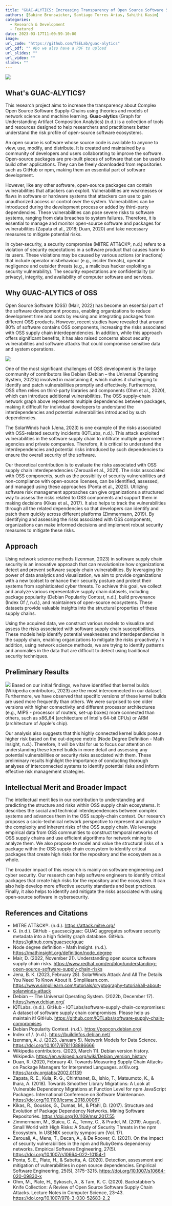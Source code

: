 ```yaml
---
title: "GUAC-ALYTICS: Increasing Transparency of Open Source Software Supply-Chains with Network Analytics and AI/ML"
authors: [Sabine Brunswicker, Santiago Torres Arias, Sahithi Kasim]
categories:
  - Research & Development
  - Featured
date: 2023-03-17T11:00:59-10:00
image:
url_code: "https://github.com/TSELab/guac-alytics"
url_pdf: "" #Do we also have a PDF to upload
url_slides: ""
url_video: "" 
slides: ""
---
```


![](./guac-1.jpeg)
## What's GUAC-ALYTICS? 
This research project aims to increase the transparency about Complex Open Source Software Supply-Chains using theories and models of network science and machine learning. **Guac-alytics** (Graph for Understanding Artifact Composition Analytics) (n.d.) is a collection of tools and resources designed to help researchers and practitioners better understand the risk profile of open-source software ecosystems.

An open source is software whose source code is available to anyone to view, use, modify, and distribute. It is created and maintained by a community of developers and users collaborating to improve the software. Open-source packages are pre-built pieces of software that can be used to build other applications. They can be freely downloaded from repositories such as GitHub or npm, making them an essential part of software development.

However, like any other software, open-source packages can contain vulnerabilities that attackers can exploit. Vulnerabilities are weaknesses or flaws in software or hardware systems that attackers can use to gain unauthorized access or control over the system. Vulnerabilities can be introduced during the development process or added by third-party dependencies. These vulnerabilities can pose severe risks to software systems, ranging from data breaches to system failures. Therefore, it is essential to manage and monitor open-source software and packages for vulnerabilities (Zapata et al., 2018; Duan, 2020) and take necessary measures to mitigate potential risks.

In cyber-security, a security compromise (MITRE ATT&CK®, n.d.) refers to a violation of security expectations in a software product that causes harm to its users. These violations may be caused by various actions (or inactions) that include operator misbehaviour (e.g., insider threats), operator negligence and outsider threats (e.g., a malicious hacker exploiting a security vulnerability). The security expectations are confidentiality (or privacy), integrity, and availability of computer software and services. 

## Why GUAC-ALYTICS of OSS
Open Source Software (OSS) (Mair, 2022) has become an essential part of the software development process, enabling organizations to reduce development time and costs by reusing and integrating packages from different OSS products. However, recent studies have revealed that around 80% of software contains OSS components, increasing the risks associated with OSS supply chain interdependencies. In addition, while this approach offers significant benefits, it has also raised concerns about security vulnerabilities and software attacks that could compromise sensitive data and system operations.

![](./network-supply-chain.png)

One of the most significant challenges of OSS development is the large community of contributors like Debian (Debian – the Universal Operating System, 2022b) involved in maintaining it, which makes it challenging to identify and patch vulnerabilities promptly and effectively. Furthermore, OSS often relies on third-party libraries and components (Ohm et al., 2020), which can introduce additional vulnerabilities. The OSS supply-chain network graph above represents multiple dependencies between packages, making it difficult for individual developers to understand the interdependencies and potential vulnerabilities introduced by such dependencies.

The SolarWinds hack (Jena, 2023) is one example of the risks associated with OSS-related security incidents (IQTLabs, n.d.). This attack exploited vulnerabilities in the software supply chain to infiltrate multiple government agencies and private companies. Therefore, it is critical to understand the interdependencies and potential risks introduced by such dependencies to ensure the overall security of the software.

Our theoretical contribution is to evaluate the risks associated with OSS supply chain interdependencies (Zerouali et al., 2021). The risks associated with OSS components, such as the possibility of security vulnerabilities and non-compliance with open-source licenses, can be identified, assessed, and managed using these approaches (Ponta et al., 2020). Utilizing software risk management approaches can give organizations a structured way to assess the risks related to OSS components and support them in making decisions (Kikas et al., 2017). It also helps to track the vulnerabilities through all the related dependencies so that developers can identify and patch them quickly across different platforms (Zimmermann, 2019). By identifying and assessing the risks associated with OSS components, organizations can make informed decisions and implement robust security measures to mitigate these risks.

## Approach
Using network science methods (Izenman, 2023) in software supply chain security is an innovative approach that can revolutionize how organizations detect and prevent software supply chain vulnerabilities. By leveraging the power of data analytics and visualization, we aim to provide organizations with a new toolset to enhance their security posture and protect their systems from sophisticated cyber threats. To achieve this goal, we collect and analyze various representative supply chain datasets, including package popularity (Debian Popularity Contest, n.d.), build provenance (Index Of /, n.d.), and maintainers of open-source ecosystems. These datasets provide valuable insights into the structural properties of these supply chains.

Using the acquired data, we construct various models to visualize and assess the risks associated with software supply chain susceptibilities. These models help identify potential weaknesses and interdependencies in the supply chain, enabling organizations to mitigate the risks proactively. In addition, using network science methods, we are trying to identify patterns and anomalies in the data that are difficult to detect using traditional security techniques.

## Preliminary Results
![](./top-20.png)
Based on our initial findings, we have identified that kernel builds (Wikipedia contributors, 2023) are the most interconnected in our dataset. Furthermore, we have observed that specific versions of these kernel builds are used more frequently than others. We were surprised to see older versions with higher connectivity and different processor architectures (e.g., MIPS - processor of routers, set-up boxes) more connected than others, such as x86_64 (architecture of Intel's 64-bit CPUs) or ARM (architecture of Apple's chip).

Our analysis also suggests that this highly connected kernel builds pose a higher risk based on the out-degree metric (Node Degree Definition - Math Insight, n.d.). Therefore, it will be vital for us to focus our attention on understanding these kernel builds in more detail and assessing any potential vulnerabilities or security risks associated with them. These preliminary results highlight the importance of conducting thorough analyses of interconnected systems to identify potential risks and inform effective risk management strategies.

## Intellectual Merit and Broader Impact
The intellectual merit lies in our contribution to understanding and predicting the structure and risks within OSS supply chain ecosystems. It describes the social and technical interdependencies between complex systems and advances them in the OSS supply-chain context. Our research proposes a socio-technical network perspective to represent and analyze the complexity and inherent risks of the OSS supply chain. We leverage empirical data from OSS communities to construct temporal networks of OSS supply chains and use efficient algorithms for network mining to analyze them. We also propose to model and value the structural risks of a package within the OSS supply chain ecosystem to identify critical packages that create high risks for the repository and the ecosystem as a whole.

The broader impact of this research is mainly on software engineering and cyber security. Our research can help software engineers to identify critical packages that create high risks for the repository and the ecosystem. It can also help develop more effective security standards and best practices. Finally, it also helps to identify and mitigate the risks associated with using open-source software in cybersecurity. 

## References and Citations

- MITRE ATT&CK®. (n.d.). https://attack.mitre.org/
- G. (n.d.). GitHub - guacsec/guac: GUAC aggregates software security metadata into a high fidelity graph database. GitHub. https://github.com/guacsec/guac
- Node degree definition - Math Insight. (n.d.). https://mathinsight.org/definition/node_degree
- Mair, D. (2022, November 21). Understanding open source software supply chain risks. https://www.redhat.com/en/blog/understanding-open-source-software-supply-chain-risks
- Jena, B. K. (2023, February 28). SolarWinds Attack And All The Details You Need To Know About It. Simplilearn.com. https://www.simplilearn.com/tutorials/cryptography-tutorial/all-about-solarwinds-attack
- Debian -- The Universal Operating System. (2022b, December 17). https://www.debian.org/
- IQTLabs. (n.d.). GitHub - IQTLabs/software-supply-chain-compromises: A dataset of software supply chain compromises. Please help us maintain it! GitHub. https://github.com/IQTLabs/software-supply-chain-compromises
- Debian Popularity Contest. (n.d.). https://popcon.debian.org/
- Index of /. (n.d.). https://buildinfos.debian.net/
- Izenman, A. J. (2023, January 5). Network Models for Data Science. https://doi.org/10.1017/9781108886666
- Wikipedia contributors. (2023, March 11). Debian version history. Wikipedia. https://en.wikipedia.org/wiki/Debian_version_history
- Duan, R. (2020, February 4). Towards Measuring Supply Chain Attacks on Package Managers for Interpreted Languages. arXiv.org. https://arxiv.org/abs/2002.01139
- Zapata, R. E., Kula, R. G., Chinthanet, B., Ishio, T., Matsumoto, K., & Ihara, A. (2018). Towards Smoother Library Migrations: A Look at Vulnerable Dependency Migrations at Function Level for npm JavaScript Packages. International Conference on Software Maintenance. https://doi.org/10.1109/icsme.2018.00067
- Kikas, R., Gousios, G., Dumas, M., & Pfahl, D. (2017). Structure and Evolution of Package Dependency Networks. Mining Software Repositories. https://doi.org/10.1109/msr.2017.55
- Zimmermann, M., Staicu, C. A., Tenny, C., & Pradel, M. (2019, August). Small World with High Risks: A Study of Security Threats in the npm Ecosystem. In USENIX security symposium (Vol. 17).
- Zerouali, A., Mens, T., Decan, A., & De Roover, C. (2021). On the impact of security vulnerabilities in the npm and RubyGems dependency networks. Empirical Software Engineering, 27(5). https://doi.org/10.1007/s10664-022-10154-1
- Ponta, S. E., Plate, H., & Sabetta, A. (2020). Detection, assessment and mitigation of vulnerabilities in open source dependencies. Empirical Software Engineering, 25(5), 3175–3215. https://doi.org/10.1007/s10664-020-09830-x
- Ohm, M., Plate, H., Sykosch, A., & Tam, K. C. (2020). Backstabber’s Knife Collection: A Review of Open Source Software Supply Chain Attacks. Lecture Notes in Computer Science, 23–43. https://doi.org/10.1007/978-3-030-52683-2_2
